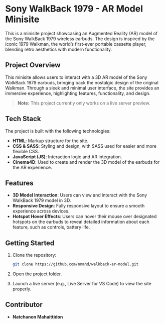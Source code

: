 # Sony WalkBack 1979 - AR Model Minisite

This is a minisite project showcasing an Augmented Reality (AR) model of the Sony WalkBack 1979 wireless earbuds. The design is inspired by the iconic 1979 Walkman, the world’s first-ever portable cassette player, blending retro aesthetics with modern functionality.

## Project Overview

This minisite allows users to interact with a 3D AR model of the Sony WalkBack 1979 earbuds, bringing back the nostalgic design of the original Walkman. Through a sleek and minimal user interface, the site provides an immersive experience, highlighting features, functionality, and design.

> **Note:** This project currently only works on a live server preview.

## Tech Stack

The project is built with the following technologies:

- **HTML**: Markup structure for the site.
- **CSS & SASS**: Styling and design, with SASS used for easier and more flexible CSS.
- **JavaScript (JS)**: Interaction logic and AR integration.
- **Cinema4D**: Used to create and render the 3D model of the earbuds for the AR experience.

## Features

- **3D Model Interaction**: Users can view and interact with the Sony WalkBack 1979 model in 3D.
- **Responsive Design**: Fully responsive layout to ensure a smooth experience across devices.
- **Hotspot Hover Effects**: Users can hover their mouse over designated hotspots on the earbuds to reveal detailed information about each feature, such as controls, battery life.

## Getting Started

1.  Clone the repository:

    ```bash
    git clone https://github.com/nnmhd/walkback-ar-model.git
    ```

2.  Open the project folder.
3.  Launch a live server (e.g., Live Server for VS Code) to view the site properly.

## Contributor

- **Natchanon Mahaittidon**
